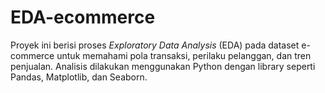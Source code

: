 # EDA-ecommerce
Proyek ini berisi proses *Exploratory Data Analysis* (EDA) pada dataset e-commerce untuk memahami pola transaksi, perilaku pelanggan, dan tren penjualan.   Analisis dilakukan menggunakan Python dengan library seperti Pandas, Matplotlib, dan Seaborn.
